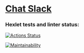 # [Chat Slack](https://chatdish.onrender.com/)

### Hexlet tests and linter status:

[![Actions Status](https://github.com/DianaShilova/frontend-project-12/actions/workflows/hexlet-check.yml/badge.svg)](https://github.com/DianaShilova/frontend-project-12/actions)

[![Maintainability](https://api.codeclimate.com/v1/badges/77b2860c4cf428786915/maintainability)](https://codeclimate.com/github/DianaShilova/frontend-project-12/maintainability)
